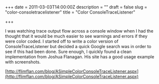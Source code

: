 +++
date = 2011-03-03T14:00:00Z
description = ""
draft = false
slug = "color-consoletracelistener"
title = "Color ConsoleTraceListener"

+++


I was watching trace output flow across a console window when I had the thought that it would be much easier to see warnings and errors if they were color coded. I started off to write a color version of ConsoleTraceListener but decided a quick Google search was in order to see if this had been done. Sure enough, I quickly found a clean implementation from Joshua Flanagan. His site has a good usage example with screenshots.

[http://flimflan.com/blog/ASimpleColorConsoleTraceListener.aspx](http://flimflan.com/blog/ASimpleColorConsoleTraceListener.aspx)

